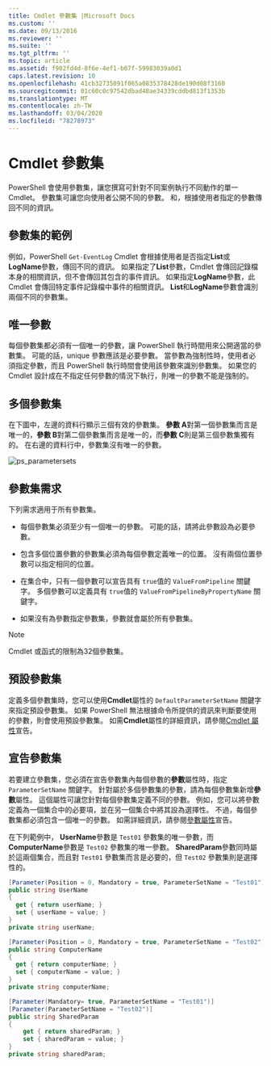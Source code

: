 ```yaml
---
title: Cmdlet 參數集 |Microsoft Docs
ms.custom: ''
ms.date: 09/13/2016
ms.reviewer: ''
ms.suite: ''
ms.tgt_pltfrm: ''
ms.topic: article
ms.assetid: f902fd4d-8f6e-4ef1-b07f-59983039a0d1
caps.latest.revision: 10
ms.openlocfilehash: 41cb32735091f065a0835378428de190d08f3160
ms.sourcegitcommit: 01c60c0c97542dbad48ae34339cddbd813f1353b
ms.translationtype: MT
ms.contentlocale: zh-TW
ms.lasthandoff: 03/04/2020
ms.locfileid: "78278973"
---
```

# <a name="cmdlet-parameter-sets"></a>Cmdlet 參數集

PowerShell 會使用參數集，讓您撰寫可針對不同案例執行不同動作的單一 Cmdlet。 參數集可讓您向使用者公開不同的參數。 和，根據使用者指定的參數傳回不同的資訊。

## <a name="examples-of-parameter-sets"></a>參數集的範例

例如，PowerShell `Get-EventLog` Cmdlet 會根據使用者是否指定**List**或**LogName**參數，傳回不同的資訊。 如果指定了**List**參數，Cmdlet 會傳回記錄檔本身的相關資訊，但不會傳回其包含的事件資訊。 如果指定**LogName**參數，此 Cmdlet 會傳回特定事件記錄檔中事件的相關資訊。 **List**和**LogName**參數會識別兩個不同的參數集。

## <a name="unique-parameter"></a>唯一參數

每個參數集都必須有一個唯一的參數，讓 PowerShell 執行時間用來公開適當的參數集。 可能的話，unique 參數應該是必要參數。 當參數為強制性時，使用者必須指定參數，而且 PowerShell 執行時間會使用該參數來識別參數集。 如果您的 Cmdlet 設計成在不指定任何參數的情況下執行，則唯一的參數不能是強制的。

## <a name="multiple-parameter-sets"></a>多個參數集

在下圖中，左邊的資料行顯示三個有效的參數集。 **參數 A**對第一個參數集而言是唯一的，**參數 B**對第二個參數集而言是唯一的，而**參數 C**則是第三個參數集獨有的。 在右邊的資料行中，參數集沒有唯一的參數。

![ps_parametersets](media/cmdlet-parameter-sets/ps-parametersets.gif)

## <a name="parameter-set-requirements"></a>參數集需求

下列需求適用于所有參數集。

- 每個參數集必須至少有一個唯一的參數。 可能的話，請將此參數設為必要參數。

- 包含多個位置參數的參數集必須為每個參數定義唯一的位置。 沒有兩個位置參數可以指定相同的位置。

- 在集合中，只有一個參數可以宣告具有 `true`值的 `ValueFromPipeline` 關鍵字。
  多個參數可以定義具有 `true`值的 `ValueFromPipelineByPropertyName` 關鍵字。

- 如果沒有為參數指定參數集，參數就會屬於所有參數集。

> [!NOTE]
> Cmdlet 或函式的限制為32個參數集。

## <a name="default-parameter-sets"></a>預設參數集

定義多個參數集時，您可以使用**Cmdlet**屬性的 `DefaultParameterSetName` 關鍵字來指定預設參數集。 如果 PowerShell 無法根據命令所提供的資訊來判斷要使用的參數，則會使用預設參數集。 如需**Cmdlet**屬性的詳細資訊，請參閱[Cmdlet 屬性](./cmdlet-attribute-declaration.md)宣告。

## <a name="declaring-parameter-sets"></a>宣告參數集

若要建立參數集，您必須在宣告參數集內每個參數的**參數**屬性時，指定 `ParameterSetName` 關鍵字。 針對屬於多個參數集的參數，請為每個參數集新增**參數**屬性。 這個屬性可讓您針對每個參數集定義不同的參數。 例如，您可以將參數定義為一個集合中的必要項，並在另一個集合中將其設為選擇性。 不過，每個參數集都必須包含一個唯一的參數。 如需詳細資訊，請參閱[參數屬性](parameter-attribute-declaration.md)宣告。

在下列範例中， **UserName**參數是 `Test01` 參數集的唯一參數，而**ComputerName**參數是 `Test02` 參數集的唯一參數。 **SharedParam**參數同時屬於這兩個集合，而且對 `Test01` 參數集而言是必要的，但 `Test02` 參數集則是選擇性的。

```csharp
[Parameter(Position = 0, Mandatory = true, ParameterSetName = "Test01")]
public string UserName
{
  get { return userName; }
  set { userName = value; }
}
private string userName;

[Parameter(Position = 0, Mandatory = true, ParameterSetName = "Test02")]
public string ComputerName
{
  get { return computerName; }
  set { computerName = value; }
}
private string computerName;

[Parameter(Mandatory= true, ParameterSetName = "Test01")]
[Parameter(ParameterSetName = "Test02")]
public string SharedParam
{
    get { return sharedParam; }
    set { sharedParam = value; }
}
private string sharedParam;
```
